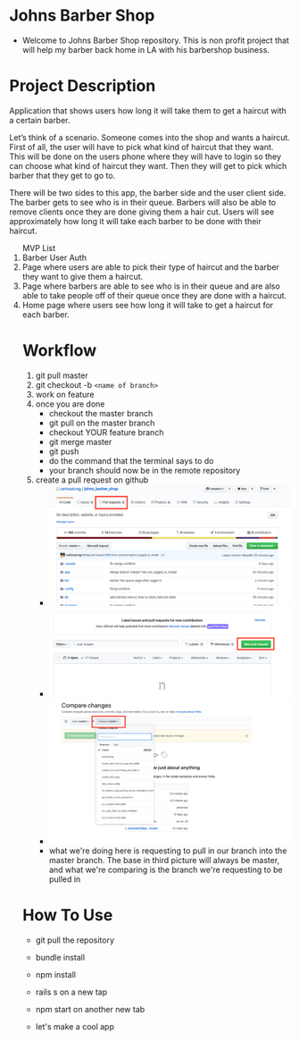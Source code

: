 # Johns Barber Shop 

* Welcome to Johns Barber Shop repository.  This is non profit project that will help my barber back home in LA with his barbershop business.

# Project Description

<p>
Application that shows users how long it will take them to get a haircut with a certain barber.

Let’s think of a scenario. Someone comes into the shop and wants a haircut.  First of all, the user will have to pick what kind of haircut that they want.  This will be done on the users phone where they will have to login so they can choose what kind of haircut they want. Then they will get to pick which barber that they get to go to. 

There will be two sides to this app, the barber side and the user client side. The barber gets to see who is in their queue.  Barbers will also be able to remove clients once they are done giving them a hair cut.  Users will see approximately how long it will take each barber to be done with their haircut. 

<ol> MVP List 
<li>
Barber User Auth
</li> 
<li>
Page where users are able to pick their type of haircut and the barber they want to give them a haircut.
</li>
<li>
Page where barbers are able to see who is in their queue and are also able to take people off of their queue once they are done with a haircut.
</li> 
<li>
Home page where users see how long it will take to get a haircut for each barber.
</li>

</p>

# Workflow
1. git pull master 
2. git checkout -b `<name of branch>`
3. work on feature 
4. once you are done 
    * checkout the master branch
    * git pull on the master branch
    * checkout YOUR feature branch
    * git merge master 
    * git push
    * do the command that the terminal says to do
    * your branch should now be in the remote repository
5. create a pull request on github 
    * ![pull_request1]( ./images/pull_request1.png )
    * ![pull_request2]( ./images/pull_request2.png )
    * ![pull_request3]( ./images/pull_request3.png )
    * what we're doing here is requesting to pull in our branch into the master branch.  The base in third picture will always be master, and what we're comparing is the branch we're requesting to be pulled in
# How To Use
* git pull the repository 
* bundle install
* npm install 
* rails s on a new tap 
* npm start on another new tab

* let's make a cool app